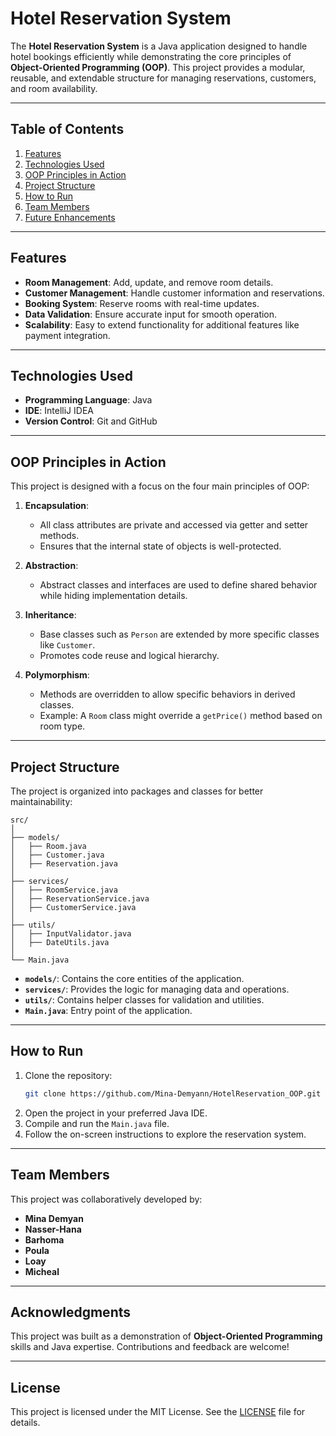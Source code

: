 # Hotel Reservation System

The **Hotel Reservation System** is a Java application designed to handle hotel bookings efficiently while demonstrating the core principles of **Object-Oriented Programming (OOP)**. This project provides a modular, reusable, and extendable structure for managing reservations, customers, and room availability.

---

## Table of Contents
1. [Features](#features)
2. [Technologies Used](#technologies-used)
3. [OOP Principles in Action](#oop-principles-in-action)
4. [Project Structure](#project-structure)
5. [How to Run](#how-to-run)
6. [Team Members](#team-members)
7. [Future Enhancements](#future-enhancements)

---

## Features
- **Room Management**: Add, update, and remove room details.
- **Customer Management**: Handle customer information and reservations.
- **Booking System**: Reserve rooms with real-time updates.
- **Data Validation**: Ensure accurate input for smooth operation.
- **Scalability**: Easy to extend functionality for additional features like payment integration.

---

## Technologies Used
- **Programming Language**: Java
- **IDE**: IntelliJ IDEA
- **Version Control**: Git and GitHub

---

## OOP Principles in Action
This project is designed with a focus on the four main principles of OOP:
1. **Encapsulation**:  
   - All class attributes are private and accessed via getter and setter methods.  
   - Ensures that the internal state of objects is well-protected.

2. **Abstraction**:  
   - Abstract classes and interfaces are used to define shared behavior while hiding implementation details.

3. **Inheritance**:  
   - Base classes such as `Person` are extended by more specific classes like `Customer`.  
   - Promotes code reuse and logical hierarchy.

4. **Polymorphism**:  
   - Methods are overridden to allow specific behaviors in derived classes.  
   - Example: A `Room` class might override a `getPrice()` method based on room type.

---

## Project Structure
The project is organized into packages and classes for better maintainability:
```
src/
│
├── models/
│   ├── Room.java
│   ├── Customer.java
│   ├── Reservation.java
│
├── services/
│   ├── RoomService.java
│   ├── ReservationService.java
│   ├── CustomerService.java
│
├── utils/
│   ├── InputValidator.java
│   ├── DateUtils.java
│
└── Main.java
```
- **`models/`**: Contains the core entities of the application.  
- **`services/`**: Provides the logic for managing data and operations.  
- **`utils/`**: Contains helper classes for validation and utilities.  
- **`Main.java`**: Entry point of the application.

---

## How to Run
1. Clone the repository:  
   ```bash
   git clone https://github.com/Mina-Demyann/HotelReservation_OOP.git
   ```
2. Open the project in your preferred Java IDE.
3. Compile and run the `Main.java` file.
4. Follow the on-screen instructions to explore the reservation system.

---

## Team Members
This project was collaboratively developed by:
- **Mina Demyan**
- **Nasser-Hana**
- **Barhoma**
- **Poula**
- **Loay**
- **Micheal**

---


## Acknowledgments
This project was built as a demonstration of **Object-Oriented Programming** skills and Java expertise. Contributions and feedback are welcome!

---

## License
This project is licensed under the MIT License. See the [LICENSE](LICENSE) file for details.
